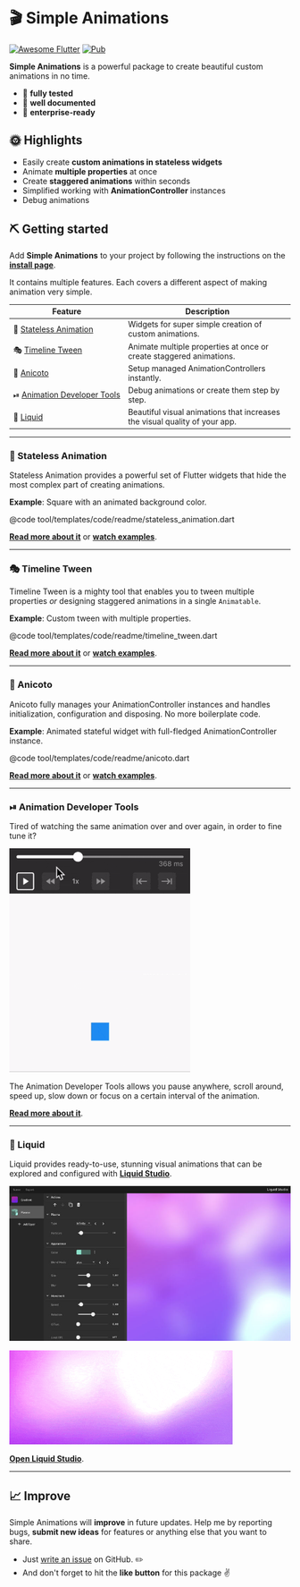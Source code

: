 # 🎬 Simple Animations

[![Awesome Flutter](https://img.shields.io/badge/Awesome-Flutter-blue.svg?longCache=true&style=flat-square)](https://github.com/Solido/awesome-flutter)
[![Pub](https://img.shields.io/pub/v/simple_animations.svg)](https://pub.dartlang.org/packages/simple_animations)

**Simple Animations** is a powerful package to create beautiful custom animations in no time.

- 💪 **fully tested**
- 📝 **well documented**
- 💼 **enterprise-ready**

## 🌞 Highlights

- Easily create **custom animations in stateless widgets**
- Animate **multiple properties** at once
- Create **staggered animations** within seconds
- Simplified working with **AnimationController** instances
- Debug animations

## ⛏️ Getting started

Add **Simple Animations** to your project by following the instructions on the
**[install page](https://pub.dev/packages/simple_animations/install)**.

It contains multiple features. Each covers a different aspect of making animation very simple.

| Feature | Description |
| --- | ----------- |
| 🚀&nbsp;[Stateless&nbsp;Animation](#-stateless-animation) | Widgets for super simple creation of custom animations. |
| 🎭&nbsp;[Timeline Tween](#-timeline-tween) | Animate multiple properties at once or create staggered animations. |
| 🎥&nbsp;[Anicoto](#-anicoto) | Setup managed AnimationControllers instantly. |
| ⏯&nbsp;[Animation&nbsp;Developer&nbsp;Tools](#-animation-developer-tools) | Debug animations or create them step by step. |
| 🍹&nbsp;[Liquid](#-liquid) | Beautiful visual animations that increases the visual quality of your app. |
---

### 🚀 Stateless Animation

Stateless Animation provides a powerful set of Flutter widgets that hide the most complex part of creating animations.

**Example**: Square with an animated background color.

@code tool/templates/code/readme/stateless_animation.dart

[**Read more about it**](doc/stateless_animation.md) or [**watch examples**](example/stateless_animation.md).

---

### 🎭 Timeline Tween

Timeline Tween is a mighty tool that enables you to tween multiple
properties *or* designing staggered animations in a single `Animatable`.

**Example**: Custom tween with multiple properties.

@code tool/templates/code/readme/timeline_tween.dart

[**Read more about it**](doc/timeline_tween.md) or [**watch examples**](example/timeline_tween.md).

---

### 🎥 Anicoto

Anicoto fully manages your AnimationController instances and handles initialization, configuration and disposing. No
more boilerplate code.

**Example**: Animated stateful widget with full-fledged AnimationController instance.

@code tool/templates/code/readme/anicoto.dart

[**Read more about it**](doc/anicoto.md) or [**watch examples**](example/anicoto.md).

---

### ⏯ Animation Developer Tools

Tired of watching the same animation over and over again, in order to fine tune it?

![devtools](https://raw.githubusercontent.com/felixblaschke/simple_animations_documentation_assets/master/v2/devtools.gif)

The Animation Developer Tools allows you pause anywhere, scroll around, speed up, slow down or focus on a certain
interval of the animation.

[**Read more about it**](doc/animation_developer_tools.md).

---

### 🍹 Liquid

Liquid provides ready-to-use, stunning visual animations that can be explored and configured
with **[Liquid Studio](https://felixblaschke.github.io/liquid-studio)**.

![plasma](https://raw.githubusercontent.com/felixblaschke/simple_animations_documentation_assets/master/sa_liquid/studio1.jpg)

![plasma](https://raw.githubusercontent.com/felixblaschke/simple_animations_documentation_assets/master/sa_liquid/plasma2.gif)

**[Open Liquid Studio](https://felixblaschke.github.io/liquid-studio)**.

---

## 📈 Improve

Simple Animations will **improve** in future updates. Help me by reporting bugs, **submit new ideas** for features or
anything else that you want to share.

- Just [write an issue](https://github.com/felixblaschke/simple_animations/issues) on GitHub. ✏️
- And don't forget to hit the **like button** for this package ✌️

